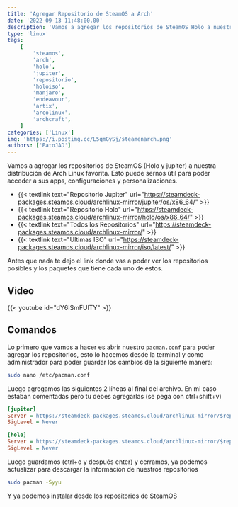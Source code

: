 ```yaml
---
title: 'Agregar Repositorio de SteamOS a Arch'
date: '2022-09-13 11:48:00.00'
description: 'Vamos a agregar los repositorios de SteamOS Holo a nuestra distro favorita de Arch Linux'
type: 'linux'
tags:
    [
        'steamos',
        'arch',
        'holo',
        'jupiter',
        'repositorio',
        'holoiso',
        'manjaro',
        'endeavour',
        'artix',
        'arcolinux',
        'archcraft',
    ]
categories: ['Linux']
img: 'https://i.postimg.cc/L5qmGySj/steamenarch.png'
authors: ['PatoJAD']
---
```


Vamos a agregar los repositorios de SteamOS (Holo y jupiter) a nuestra distribución de Arch Linux favorita. Esto puede sernos útil para poder acceder a sus apps, configuraciones y personalizaciones.

-   {{< textlink text="Repositorio Jupiter" url="https://steamdeck-packages.steamos.cloud/archlinux-mirror/jupiter/os/x86_64/" >}}
-   {{< textlink text="Repositorio Holo" url="https://steamdeck-packages.steamos.cloud/archlinux-mirror/holo/os/x86_64/" >}}
-   {{< textlink text="Todos los Repositorios" url="https://steamdeck-packages.steamos.cloud/archlinux-mirror/" >}}
-   {{< textlink text="Ultimas ISO" url="https://steamdeck-packages.steamos.cloud/archlinux-mirror/iso/latest/" >}}

Antes que nada te dejo el link donde vas a poder ver los repositorios posibles y los paquetes que tiene cada uno de estos.

## Video

{{< youtube id="dY6ISmFUlTY" >}}

## Comandos

Lo primero que vamos a hacer es abrir nuestro `pacman.conf` para poder agregar los repositorios, esto lo hacemos desde la terminal y como administrador para poder guardar los cambios de la siguiente manera:

```bash
sudo nano /etc/pacman.conf
```

Luego agregamos las siguientes 2 líneas al final del archivo. En mi caso estaban comentadas pero tu debes agregarlas (se pega con ctrl+shift+v)

```cfg
[jupiter]
Server = https://steamdeck-packages.steamos.cloud/archlinux-mirror/$repo/os/$arch
SigLevel = Never

[holo]
Server = https://steamdeck-packages.steamos.cloud/archlinux-mirror/$repo/os/$arch
SigLevel = Never
```

Luego guardamos (ctrl+o y después enter) y cerramos, ya podemos actualizar para descargar la información de nuestros repositorios

```bash
sudo pacman -Syyu
```

Y ya podemos instalar desde los repositorios de SteamOS
